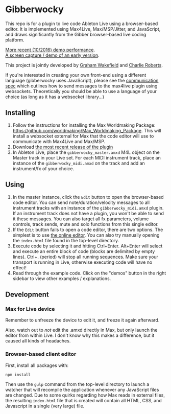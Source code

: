 # Gibberwocky

This repo is for a plugin to live code Ableton Live using a browser-based editor. It is implemented using Max4Live, Max/MSP/Jitter, and JavaScript, and draws significantly from the Gibber browser-based live coding platform.

[More recent (10/2016) demo performance](https://vimeo.com/187702511).  
[A screen capture / demo of an early version](https://vimeo.com/162157104).  

This project is jointly developed by [Graham Wakefield](http://grahamwakefield.net) and [Charlie Roberts](http://charlie-roberts.com).

If you're interested in creating your own front-end using a different language (gibberwocky uses JavaScript), please see the [communication spec](https://gist.github.com/charlieroberts/a0a4234646f4ab06b5a07dbe969b6b6a) which outlines how to send messages to the max4live plugin using websockets. Theoretically you should be able to use a language of your choice (as long as it has a websocket library...)

## Installing

1. Follow the instructions for installing the Max Worldmaking Package: https://github.com/worldmaking/Max_Worldmaking_Package. This will install a websocket external for Max that the code editor will use to communicate with Max4Live and Max/MSP.
2. Download [the most recent release of the plugin](https://github.com/charlieroberts/gibberwocky/releases)
3. In Ableton Live, place the `gibberwocky_master.amxd` M4L object on the Master track in your Live set. For each MIDI instrument track, place an instance of the `gibberwocky_midi.amxd` on the track and add an instrument/fx of your choice.

## Using
1. In the master instance, click the `Edit` button to open the browser-based code editor. You can send note/duration/velocity messages to all instrument tracks with an instance of the `gibberwocky_midi.amxd` plugin. If an instrument track does not have a plugin, you won't be able to send it these messages. You can also target all fx parameters, volume controls, track sends, mute and solo functions from this single editor.
2. If the `Edit` button fails to open a code editor, there are two options. The simplest is to use [the online editor](http://gibberwocky.cc/burble). You can also try manually opening the `index.html` file found in the top-level directory.
3. Execute code by selecting it and hitting Ctrl+Enter. Alt+Enter will select and execute an entire block of code (blocks are delimited by empty lines). Ctrl+. (period) will stop all running sequences. Make sure your transport is running in Live, otherwise executing code will have no effect!
4. Read through the example code. Click on the "demos" button in the right sidebar to view other examples / explanations.

## Development

### Max for Live device

Remember to unfreeze the device to edit it, and freeze it again afterward.

Also, watch out to *not* edit the .amxd directly in Max, but only launch the editor from within Live. I don't know why this makes a difference, but it caused all kinds of headaches. 

### Browser-based client editor

First, install all packages with: 

```bash
npm install
```

Then use the `gulp` command from the top-level directory to launch a watcher that will recompile the application whenever any JavaScript files are changed. Due to some quirks regarding how Max reads in external files, the resulting `index.html` file that is created will contain all HTML, CSS, and Javascript in a single (very large) file. 
